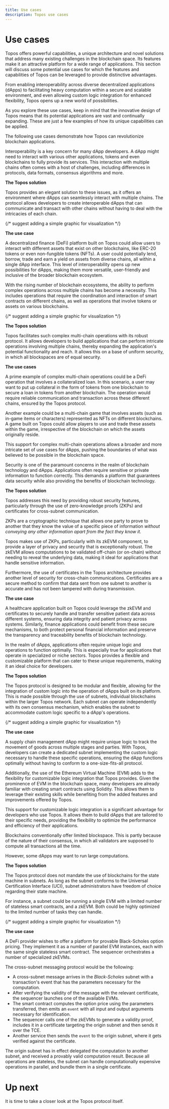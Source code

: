 ```yaml
---
title: Use cases
description: Topos use cases
---
```


# Use cases

Topos offers powerful capabilities, a unique architecture and novel solutions that address many existing challenges in the blockchain space. Its features make it an attractive platform for a wide range of applications. This section will discuss some potential use cases for which the features and capabilities of Topos can be leveraged to provide distinctive advantages.

From enabling interoperability across diverse decentralized applications (dApps) to facilitating heavy computation within a secure and scalable environment, and even allowing custom logic integration for enhanced flexibility, Topos opens up a new world of possibilities.

As you explore these use cases, keep in mind that the innovative design of Topos means that its potential applications are vast and continually expanding. These are just a few examples of how its unique capabilities can be applied.

The following use cases demonstrate how Topos can revolutionize blockchain applications.

<Accordion>
<AccordionItem title="Interoperable dApps">

Interoperability is a key concern for many dApp developers. A dApp might need to interact with various other applications, tokens and even blockchains to fully provide its services. This interaction with multiple chains often comes with a host of challenges, including differences in protocols, data formats, consensus algorithms and more.

**The Topos solution**

Topos provides an elegant solution to these issues, as it offers an environment where dApps can seamlessly interact with multiple chains. The protocol allows developers to create interoperable dApps that can communicate and transact with other chains without having to deal with the intricacies of each chain.

{/* suggest adding a simple graphic for visualization */}

**The use case**

A decentralized finance (DeFi) platform built on Topos could allow users to interact with different assets that exist on other blockchains, like ERC-20 tokens or even non-fungible tokens (NFTs). A user could potentially lend, borrow, trade and earn a yield on assets from diverse chains, all within a single dApp interface. This level of interoperability opens up new possibilities for dApps, making them more versatile, user-friendly and inclusive of the broader blockchain ecosystem.

</AccordionItem>
<AccordionItem title="Complex multi-chain operations">

With the rising number of blockchain ecosystems, the ability to perform complex operations across multiple chains has become a necessity. This includes operations that require the coordination and interaction of smart contracts on different chains, as well as operations that involve tokens or assets on various blockchains.

{/* suggest adding a simple graphic for visualization */}

**The Topos solution**

Topos facilitates such complex multi-chain operations with its robust protocol. It allows developers to build applications that can perform intricate operations involving multiple chains, thereby expanding the application's potential functionality and reach. It allows this on a base of uniform security, in which all blockspaces are of equal security.

**The use cases**

A prime example of complex multi-chain operations could be a DeFi operation that involves a collateralized loan. In this scenario, a user may want to put up collateral in the form of tokens from one blockchain to secure a loan in tokens from another blockchain. The operation would require reliable communication and transaction across these different chains, ensured by the Topos protocol.

Another example could be a multi-chain game that involves assets (such as in-game items or characters) represented as NFTs on different blockchains. A game built on Topos could allow players to use and trade these assets within the game, irrespective of the blockchain on which the assets originally reside.

<HighlightBox type="info" title="Note">

This support for complex multi-chain operations allows a broader and more intricate set of use cases for dApps, pushing the boundaries of what was believed to be possible in the blockchain space.

</HighlightBox>

</AccordionItem>
<AccordionItem title="Secure applications">

Security is one of the paramount concerns in the realm of blockchain technology and dApps. Applications often require sensitive or private information to function correctly. This demands a platform that guarantees data security while also providing the benefits of blockchain technology.

**The Topos solution**

Topos addresses this need by providing robust security features, particularly through the use of zero-knowledge proofs (ZKPs) and certificates for cross-subnet communication.

<HighlightBox type="info" title="Info">

ZKPs are a cryptographic technique that allows one party to prove to another that they know the value of a specific piece of information _without conveying any other information apart from the fact they know it_.

</HighlightBox>

Topos makes use of ZKPs, particularly with its zkEVM component, to provide a layer of privacy and security that is exceptionally robust. The zkEVM allows computations to be validated off-chain (or on-chain) without needing to reveal the underlying data, making it ideal for applications that handle sensitive information.

Furthermore, the use of certificates in the Topos architecture provides another level of security for cross-chain communications. Certificates are a secure method to confirm that data sent from one subnet to another is accurate and has not been tampered with during transmission.

**The use case**

A healthcare application built on Topos could leverage the zkEVM and certificates to securely handle and transfer sensitive patient data across different systems, ensuring data integrity and patient privacy across systems. Similarly, finance applications could benefit from these secure mechanisms, to both protect personal financial information and preserve the transparency and traceability benefits of blockchain technology.

</AccordionItem>
<AccordionItem title="Customizable logic integration">

In the realm of dApps, applications often require unique logic and operations to function optimally. This is especially true for applications that operate in specialized or niche sectors. Topos provides a flexible and customizable platform that can cater to these unique requirements, making it an ideal choice for developers.

**The Topos solution**

The Topos protocol is designed to be modular and flexible, allowing for the integration of custom logic into the operation of dApps built on its platform. This is made possible through the use of subnets, individual blockchains within the larger Topos network. Each subnet can operate independently with its own consensus mechanism, which enables the subnet to accommodate custom logic specific to a dApp's operations.

{/* suggest adding a simple graphic for visualization */}

**The use case**

A supply chain management dApp might require unique logic to track the movement of goods across multiple stages and parties. With Topos, developers can create a dedicated subnet implementing the custom logic necessary to handle these specific operations, ensuring the dApp functions optimally without having to conform to a one-size-fits-all protocol.

Additionally, the use of the Ethereum Virtual Machine (EVM) adds to the flexibility for customizable logic integration that Topos provides. Given the prominence of EVM in the blockchain space, many developers are already familiar with creating smart contracts using Solidity. This allows them to leverage their existing skills while benefiting from the added features and improvements offered by Topos.

<HighlightBox type="info" title="In summary">

This support for customizable logic integration is a significant advantage for developers who use Topos. It allows them to build dApps that are tailored to their specific needs, providing the flexibility to optimize the performance and efficiency of their applications.

</HighlightBox>

</AccordionItem>
<AccordionItem title="Computation delegation">

Blockchains conventionally offer limited blockspace. This is partly because of the nature of their consensus, in which all validators are supposed to compute all transactions all the time.

However, some dApps may want to run large computations.

**The Topos solution**

The Topos protocol does not mandate the use of blockchains for the state machine in subnets. As long as the subnet conforms to the Universal Certification Interface (UCI), subnet administrators have freedom of choice regarding their state machine.

For instance, a subnet could be running a single EVM with a limited number of stateless smart contracts, and a zkEVM. Both could be highly optimized to the limited number of tasks they can handle.

{/* suggest adding a simple graphic for visualization */}

**The use case**

A DeFi provider wishes to offer a platform for provable Black-Scholes option pricing. They implement it as a number of parallel EVM instances, each with the same single stateless smart contract. The sequencer orchestrates a number of specialized zkEVMs.

The cross-subnet messaging protocol would be the following:

* A cross-subnet message arrives in the _Black-Scholes_ subnet with a transaction's event that has the parameters necessary for the computation.
* After verifying the validity of the message with the relevant certificate, the sequencer launches one of the available EVMs.
* The smart contract computes the option price using the parameters transferred, then emits an `event` with all input and output arguments necessary for identification.
* The sequencer calls one of the zkEVMs to generate a validity proof, includes it in a certificate targeting the origin subnet and then sends it over the TCE.
* Another service then sends the `event` to the origin subnet, where it gets verified against the certificate.

The origin subnet has in effect delegated the computation to another subnet, and received a provably valid computation result. Because all operations are stateless, the subnet can handle computationally expensive operations in parallel, and bundle them in a single certificate.

</AccordionItem>
</Accordion>

# Up next

It is time to take a closer look at the Topos protocol itself.